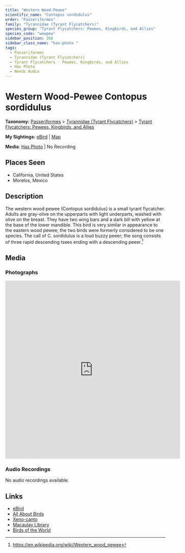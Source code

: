 ```yaml
---
title: "Western Wood-Pewee"
scientific_name: "Contopus sordidulus"
order: "Passeriformes"
family: "Tyrannidae (Tyrant Flycatchers)"
species_group: "Tyrant Flycatchers: Pewees, Kingbirds, and Allies"
species_code: "wewpew"
sidebar_position: 398
sidebar_class_name: "has-photo "
tags: 
  - Passeriformes
  - Tyrannidae (Tyrant Flycatchers)
  - Tyrant Flycatchers - Pewees, Kingbirds, and Allies
  - Has Photo
  - Needs Audio
---
```


# Western Wood-Pewee <span className='sci_name'>Contopus sordidulus</span>

**Taxonomy:** [Passeriformes](/tags/passeriformes) > [Tyrannidae (Tyrant Flycatchers)](/tags/tyrannidae-tyrant-flycatchers) > [Tyrant Flycatchers: Pewees, Kingbirds, and Allies](/tags/tyrant-flycatchers-pewees-kingbirds-and-allies)

**My Sightings:** [eBird](https://ebird.org/lifelist?r=world&time=life&spp=wewpew) | [Map](/map?species_code=wewpew)

**Media**: [Has Photo](https://media.ebird.org/catalog?userId=USER4436073&taxonCode=wewpew&mediaType=photo&view=grid) | No Recording

## Places Seen

* California, United States
* Morelos, Mexico

## Description
The western wood pewee (Contopus sordidulus) is a small tyrant flycatcher. Adults are gray-olive on the upperparts with light underparts, washed with olive on the breast. They have two wing bars and a dark bill with yellow at the base of the lower mandible. This bird is very similar in appearance to the eastern wood pewee; the two birds were formerly considered to be one species. The call of C. sordidulus is a loud buzzy peeer; the song consists of three rapid descending tsees ending with a descending peeer.[^1]

[^1]: https://en.wikipedia.org/wiki/Western_wood_pewee

## Media
### Photographs
<iframe src="https://macaulaylibrary.org/asset/619037692/embed" width="550" height="560" frameborder="0" allowfullscreen></iframe>

### Audio Recordings
No audio recordings available.

## Links
* [eBird](https://ebird.org/species/wewpew) 
* [All About Birds](https://www.allaboutbirds.org/guide/wewpew) 
* [Xeno-canto](https://www.xeno-canto.org/species/contopus-sordidulus) 
* [Macaulay Library](https://search.macaulaylibrary.org/catalog?taxonCode=wewpew&sort=rating_rank_desc)
* [Birds of the World](https://birdsoftheworld.org/bow/species/wewpew)
